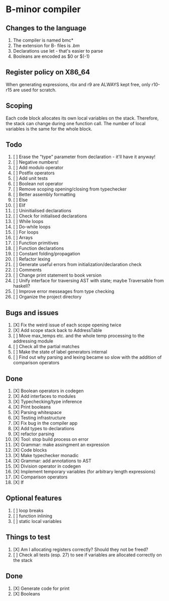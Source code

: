 # B-minor compiler

## Changes to the language
1. The compiler is named bmc*
2. The extension for B- files is *.bm*
3. Declarations use let - that's easier to parse
4. Booleans are encoded as $0 or $(-1)

## Register policy on X86_64
When generating expressions, rbx and r9 are ALWAYS kept free,
only r10-r15 are used for scratch.

## Scoping
Each code block allocates its own local variables on the stack. Therefore, the stack can change during one function call. The number of local variables is the same for the whole block.

## Todo
1. [ ] Erase the "type" parameter from declaration - it'll have it anyway!
2. [ ] Negative numbers!
3. [ ] Add modulo operator
4. [ ] Postfix operators
5. [ ] Add unit tests
6. [ ] Boolean not operator
8. [ ] Remove scoping opening/closing from typechecker
9. [ ] Better assembly formatting
10. [ ] Else
11. [ ] Elif
12. [ ] Uninitialised declarations
13. [ ] Check for initialised declarations
14. [ ] While loops
15. [ ] Do-while loops
16. [ ] For loops
17. [ ] Arrays
18. [ ] Function primitives
19. [ ] Function declarations
20. [ ] Constant folding/propagation
21. [ ] Refactor lexing
22. [ ] Generate useful errors from initialization/declaration check
23. [ ] Comments
24. [ ] Change print statement to book version
25. [ ] Unify interface for traversing AST with state; maybe Traversable from haskell?
26. [ ] Improve error messeages from type checking
27. [ ] Organize the project directory

## Bugs and issues

1. [X] Fix the weird issue of each scope opening twice
2. [X] Add scope stack back to AddressTable
3. [ ] Move max_temps etc. and the whole temp processing to the addressing module
4. [ ] Check all the partial matches
5. [ ] Make the state of label generators internal
6. [ ] Find out why parsing and lexing became so slow with the addition of comparison operators

## Done
1. [X] Boolean operators in codegen
2. [X] Add interfaces to modules
3. [X] Typechecking/type inference
4. [X] Print booleans
5. [X] Parsing whitespace
6. [X] Testing infrastructure
7. [X] Fix bug in the compiler app
8. [X] Add types to declarations
9. [X] refactor parsing
10. [X] Tool: stop build process on error
11. [X] Grammar: make assingment an expression
12. [X] Code blocks
13. [X] Make typechecker monadic
14. [X] Grammar: add annotations to AST
15. [X] Division operator in codegen
16. [X] Implement temporary variables (for arbitrary length expressions)
17. [X] Comparison operators
18. [X] If

## Optional features
1. [ ] loop breaks
2. [ ] function inlining
3. [ ] static local variables

## Things to test
1. [X] Am I allocating registers correctly? Should they not be freed?
2. [ ] Check all tests (esp. 27) to see if variables are allocated correctly on the stack

## Done
1. [X] Generate code for print
2. [X] Booleans
